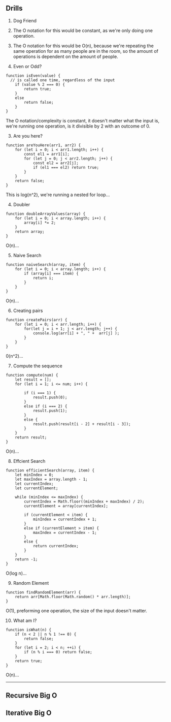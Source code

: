 ## Drills
1. Dog Friend
  1. The O notation for this would be constant, as we're only doing one operation. 

  2. The O notation for this would be O(n), because we're repeating the same operation for as many people are in the room, so the amount of operations is dependent on the amount of people. 

2.  Even or Odd?
```
function isEven(value) {
  // is called one time, regardless of the input
    if (value % 2 === 0) {
        return true;
    }
    else
        return false;
    }
}
```
  The O notation/complexity is constant, it doesn't matter what the input is, we're running one operation, is it divisible by 2 with an outcome of 0. 

3. Are you here?
```
function areYouHere(arr1, arr2) {
    for (let i = 0; i < arr1.length; i++) {
        const el1 = arr1[i];
        for (let j = 0; j < arr2.length; j++) {
            const el2 = arr2[j];
            if (el1 === el2) return true;
        }
    }
    return false;
}
```
  This is log(n^2), we're running a nested for loop...

4. Doubler
```
function doubleArrayValues(array) {
    for (let i = 0; i < array.length; i++) {
        array[i] *= 2;
    }
    return array;
}
```
  O(n)...

5. Naive Search
```
function naiveSearch(array, item) {
    for (let i = 0; i < array.length; i++) {
        if (array[i] === item) {
            return i;
        }
    }
}
```
  O(n)...

6. Creating pairs
```
function createPairs(arr) {
    for (let i = 0; i < arr.length; i++) {
        for(let j = i + 1; j < arr.length; j++) {
            console.log(arr[i] + ", " +  arr[j] );
        }
    }
}
```
  0(n^2)...

7. Compute the sequence
```
function compute(num) {
    let result = [];
    for (let i = 1; i <= num; i++) {

        if (i === 1) {
            result.push(0);
        }
        else if (i === 2) {
            result.push(1);
        }
        else {
            result.push(result[i - 2] + result[i - 3]);
        }
    }
    return result;
}
```
  O(n)...

8. Effcient Search
```
function efficientSearch(array, item) {
    let minIndex = 0;
    let maxIndex = array.length - 1;
    let currentIndex;
    let currentElement;

    while (minIndex <= maxIndex) {
        currentIndex = Math.floor((minIndex + maxIndex) / 2);
        currentElement = array[currentIndex];

        if (currentElement < item) {
            minIndex = currentIndex + 1;
        }
        else if (currentElement > item) {
            maxIndex = currentIndex - 1;
        }
        else {
            return currentIndex;
        }
    }
    return -1;
}
```
  O(log n)...

9. Random Element
```
function findRandomElement(arr) {
    return arr[Math.floor(Math.random() * arr.length)];
}
```
  O(1), preforming one operation, the size of the input doesn't matter. 

10. What am I?
```
function isWhat(n) {
    if (n < 2 || n % 1 !== 0) {
        return false;
    }
    for (let i = 2; i < n; ++i) {
        if (n % i === 0) return false;
    }
    return true;
}
```
  O(n)...

----
## Recursive Big O 

## Iterative Big O

